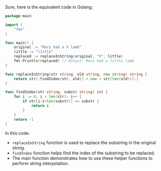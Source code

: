  Sure, here is the equivalent code in Golang:

```go
package main

import (
	"fmt"
)

func main() {
	original := "Mary had a X lamb"
	little := "little"
	replaced := replaceInString(original, "X", little)
	fmt.Println(replaced) // Output: Mary had a little lamb
}

func replaceInString(str string, old string, new string) string {
	return str[:findIndex(str, old)] + new + str[len(old)+1:]
}

func findIndex(str string, substr string) int {
	for i := 0; i < len(str); i++ {
		if str[i:i+len(substr)] == substr {
			return i
		}
	}
	return -1
}
```

In this code:
- `replaceInString` function is used to replace the substring in the original string.
- `findIndex` function helps find the index of the substring to be replaced.
- The main function demonstrates how to use these helper functions to perform string interpolation.
